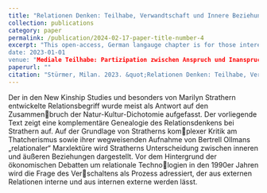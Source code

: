 ```yaml
---
title: "Relationen Denken: Teilhabe, Verwandtschaft und Innere Beziehungen nach Marylin Strathern"
collection: publications
category: paper
permalink: /publication/2024-02-17-paper-title-number-4
excerpt: "This open-access, German langauge chapter is for those interested in the relational turn and the microvocabulary of dissolution that we can find in the New Kinship Studies generally and particularly in the ethnography of Marilyn Strathern. Following Strathern, I am asking what appears and disappears as a cultural resource for thinking about relations.“
date: 2023-01-01
venue: "Mediale Teilhabe: Partizipation zwischen Anspruch und Inanspruchnahme"
paperurl: ""
citation: "Stürmer, Milan. 2023. &quot;Relationen Denken: Teilhabe, Verwandtschaft Und Innere Beziehungen Nach Marylin Strathern.&quot In <i>Mediale Teilhabe: Partizipation Zwischen Anspruch Und Inanspruchnahme</i>, edited by Beate Ochsner. Meson Press."
---
```


Der in den New Kinship Studies und besonders von Marilyn Strathern entwickelte Relationsbegriff wurde meist als Antwort auf den Zusammenbruch der Natur-Kultur-Dichotomie aufgefasst. Der vorliegende Text zeigt eine komplementäre 
Genealogie des Relationsdenkens bei Strathern auf. Auf der Grundlage von Stratherns komplexer Kritik am Thatcherismus sowie ihrer wegweisenden Aufnahme von Bertrell Ollmans „relationaler“ Marxlektüre wird Stratherns 
Unterscheidung zwischen inneren und äußeren Beziehungen dargestellt. Vor dem Hintergrund der ökonomischen Debatten um relationale Technologien in den 1990er Jahren wird die Frage des Verschaltens als Prozess adressiert, der aus externen Relationen interne und aus internen externe werden lässt.
